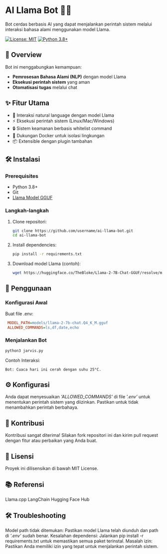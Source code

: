 # AI Llama Bot 🤖🦙

Bot cerdas berbasis AI yang dapat menjalankan perintah sistem melalui interaksi bahasa alami menggunakan model Llama.

[![License: MIT](https://img.shields.io/badge/License-MIT-yellow.svg)](https://opensource.org/licenses/MIT)
[![Python 3.8+](https://img.shields.io/badge/Python-3.8%2B-blue.svg)](https://www.python.org/)

## 📝 Overview

Bot ini menggabungkan kemampuan:
- **Pemrosesan Bahasa Alami (NLP)** dengan model Llama
- **Eksekusi perintah sistem** yang aman
- **Otomatisasi tugas** melalui chat

## ✨ Fitur Utama

- 🧠 Interaksi natural language dengan model Llama
- ⚡ Eksekusi perintah sistem (Linux/Mac/Windows)
- 🔒 Sistem keamanan berbasis whitelist command
- 🐳 Dukungan Docker untuk isolasi lingkungan
- 📦 Extensible dengan plugin tambahan

## 🛠️ Instalasi

### Prerequisites
- Python 3.8+
- Git
- [Llama Model GGUF](https://huggingface.co/TheBloke/Llama-2-7B-Chat-GGUF)

### Langkah-langkah
1. Clone repositori:
   ```bash
   git clone https://github.com/username/ai-llama-bot.git
   cd ai-llama-bot
   ```

2. Install dependencies:
   ```bash
   pip install -r requirements.txt
   ```

3. Download model Llama (contoh):
   ```bash
   wget https://huggingface.co/TheBloke/Llama-2-7B-Chat-GGUF/resolve/main/llama-2-7b-chat.Q4_K_M.gguf -O models/llama-2-7b-chat.Q4_K_M.gguf
   ```

## 🚀 Penggunaan
### Konfigurasi Awal
Buat file .env:
```ini
 MODEL_PATH=models/llama-2-7b-chat.Q4_K_M.gguf
 ALLOWED_COMMANDS=ls,df,date,echo
```

### Menjalankan Bot
```bash
python3 jarvis.py
```

Contoh Interaksi:
```
Bot: Cuaca hari ini cerah dengan suhu 25°C.
```

## ⚙️ Konfigurasi
Anda dapat menyesuaikan *'ALLOWED_COMMANDS'* di file *'.env'* untuk menentukan perintah sistem yang diizinkan. Pastikan untuk tidak menambahkan perintah berbahaya.

## 🤝 Kontribusi
Kontribusi sangat diterima! Silakan fork repositori ini dan kirim pull request dengan fitur atau perbaikan yang Anda buat.

## 📜 Lisensi
Proyek ini dilisensikan di bawah MIT License.

## 📚 Referensi
Llama.cpp
LangChain
Hugging Face Hub

## 🛠️ Troubleshooting
Model path tidak ditemukan: Pastikan model Llama telah diunduh dan path di *'.env'* sudah benar.
Kesalahan dependensi: Jalankan pip install -r requirements.txt untuk memastikan semua paket terinstal.
Masalah izin: Pastikan Anda memiliki izin yang tepat untuk menjalankan perintah sistem.
